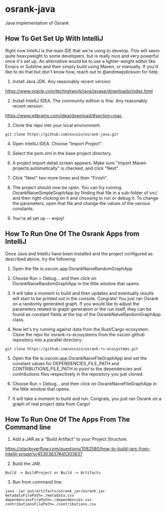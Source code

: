 # osrank-java
Java implementation of Osrank


## How To Get Set Up With IntelliJ

Right now IntelliJ is the main IDE that we're using to develop. This will seem quite heavyweight to some developers, but is really nice and very powerful once it's set up. An alternative would be to use a lighter-weight editor like Emacs or Sublime and then simply build using Maven, or manually. If you'd like to do that but don't know how, reach out to @andrewpdickson for help.

1. Install Java JDK. Any reasonably recent version:

https://www.oracle.com/technetwork/java/javase/downloads/index.html

2. Install IntelliJ IDEA. The community edition is fine. Any reasonably recent version:

https://www.jetbrains.com/idea/download/#section=mac

3. Clone the repo into your local environment.

`git clone https://github.com/oscoin/osrank-java.git`

4. Open IntelliJ IDEA. Choose "Import Project".

5. Select the pom.xml in the base project directory.

6. A project import detail screen appears. Make sure "Import Maven projects automatically" is checked, and click "Next".

7. Click "Next" two more times and then "Finish".

8. The project should now be open. You can try running OsrankNaiveSimpleGraphApp by finding that file in a sub-folder of
src/ and then right-clicking on it and choosing to run or debug it. To change the parameters, open that file and change
the values of the various constants.

9. You're all set up -- enjoy!

## How To Run One Of The Osrank Apps from IntelliJ

Once Java and IntelliJ have been installed and the project configured as described above, try the following:

1. Open the file io.oscoin.app.OsrankNaiveRandomGraphApp

2. Choose Run > Debug... and then click on OsrankNaiveRandomGraphApp in the little window that opens. 

3. It will take a moment to build and then updates and eventually results will start to be printed out in the console. Congrats! You just ran Osrank on a randomly generated graph. If you would like to adjust the parameters related to graph generation or the run itself, they can be found as constant fields at the top of the OsrankNaiveRandomGraphApp class.

4. Now let's try running against data from the Rust/Cargo ecosystem. Clone the repo for osrank-rs-ecosystems from the oscoin github repository into a parallel directory:

`git clone https://github.com/oscoin/osrank-rs-ecosystems.git`

5. Open the file io.oscoin.app.OsrankNaiveFileGraphApp and set the constant values for DEPENDENCIES_FILE_PATH and CONTRIBUTIONS_FILE_PATH to point to the dependencies and contributions files respectively in the repository you just cloned.

6. Choose Run > Debug... and then click on OsrankNaiveFileGraphApp in the little window that opens. 

7. It will take a moment to build and run. Congrats, you just ran Osrank on a graph of real project data from Cargo!

## How To Run One Of The Apps From The Command line

1. Add a JAR as a "Build Artifact" to your Project Structure.

https://stackoverflow.com/questions/1082580/how-to-build-jars-from-intellij-properly/45303637#45303637

2. Build the JAR.

`Build -> BuildProject or Build -> Artifacts`

3. Run from command line:

`java -jar out/artifacts/osrank_jar/osrank.jar metadataFilePath=./metadata.csv dependenciesFilePath=./dependencies.csv contributionsFilePath=./contributions.csv`





